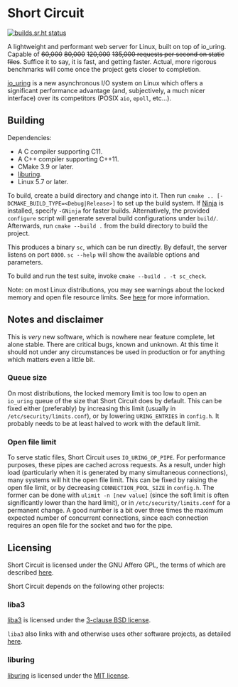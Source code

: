 # Short Circuit
[![builds.sr.ht status](https://builds.sr.ht/~_3541/short-circuit/commits/.build.yml.svg)](https://builds.sr.ht/~_3541/short-circuit/commits/.build.yml?)

A lightweight and performant web server for Linux, built on top of io_uring. Capable of ~~60,000~~
~~80,000~~ ~~120,000~~ ~~135,000 requests per second on static files~~. Suffice it to say, it is
fast, and getting faster. Actual, more rigorous benchmarks will come once the project gets closer to
completion.

[io_uring](https://kernel.dk/io_uring.pdf?source=techstories.org) is a new asynchronous I/O system
on Linux which offers a significant performance advantage (and, subjectively, a much nicer
interface) over its competitors (POSIX `aio`, `epoll`, etc...).

## Building
Dependencies:
* A C compiler supporting C11.
* A C++ compiler supporting C++11.
* CMake 3.9 or later.
* [liburing](https://github.com/axboe/liburing).
* Linux 5.7 or later.

To build, create a build directory and change into it. Then run `cmake ..
[-DCMAKE_BUILD_TYPE=<Debug|Release>]` to set up the build system. If
[Ninja](https://ninja-build.org/) is installed, specify `-GNinja` for faster builds. Alternatively,
the provided `configure` script will generate several build configurations under `build/`.
Afterwards, run `cmake --build .` from the build directory to build the project.

This produces a binary `sc`, which can be run directly. By default, the server listens on port
`8000`. `sc --help` will show the available options and parameters.

To build and run the test suite, invoke `cmake --build . -t sc_check`.

Note: on most Linux distributions, you may see warnings about the locked memory and open file
resource limits. See [here](#queue-size) for more information.

## Notes and disclaimer
This is _very_ new software, which is nowhere near feature complete, let alone stable. There are
critical bugs, known and unknown. At this time it should not under any circumstances be used in
production or for anything which matters even a little bit.

### Queue size
On most distributions, the locked memory limit is too low to open an `io_uring` queue of the size
that Short Circuit does by default. This can be fixed either (preferably) by increasing this limit
(usually in `/etc/security/limits.conf`), or by lowering `URING_ENTRIES` in `config.h`. It probably
needs to be at least halved to work with the default limit.

### Open file limit
To serve static files, Short Circuit uses `IO_URING_OP_PIPE`. For performance purposes, these pipes
are cached across requests. As a result, under high load (particularly when it is generated by many
simultaneous connections), many systems will hit the open file limit. This can be fixed by raising
the open file limit, or by decreasing `CONNECTION_POOL_SIZE` in `config.h`. The former can be done
with `ulimit -n [new value]` (since the soft limit is often significantly lower than the hard
limit), or in `/etc/security/limits.conf` for a permanent change. A good number is a bit over three
times the maximum expected number of concurrent connections, since each connection requires an open
file for the socket and two for the pipe.

## Licensing

Short Circuit is licensed under the GNU Affero GPL, the terms of which are described
[here](https://github.com/3541/short-circuit/blob/trunk/LICENSE).

Short Circuit depends on the following other projects:

### liba3
[liba3](https://github.com/3541/liba3) is licensed under the [3-clause BSD
license](https://github.com/3541/liba3/blob/trunk/LICENSE).

`liba3` also links with and otherwise uses other software projects, as detailed
[here](https://github.com/3541/liba3/blob/trunk/README.md#licensing).

### liburing
[liburing](https://github.com/axboe/liburing) is licensed under the [MIT
license](https://github.com/axboe/liburing/blob/master/LICENSE).
